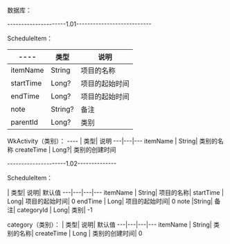 
数据库：

---------------------1.01---------------------------


ScheduleItem：

 ---- | 类型| 说明
---|---|---
itemName | String| 项目的名称
startTime | Long?| 项目的起始时间
endTime | Long?| 项目的起始时间
note |String?| 备注
parentId | Long?| 类别


WkActivity（类别）：
 ---- | 类型| 说明
---|---|---
itemName | String| 类别的名称
createTime | Long?| 类别的创建时间

---------------------1.02--------------


ScheduleItem：

  | 类型| 说明| 默认值
---|---|---|---
itemName | String| 项目的名称| 
startTime | Long| 项目的起始时间| 0
endTime | Long| 项目的起始时间| 0
note |String| 备注| 
categoryId | Long| 类别| -1


category（类别）：
  | 类型| 说明| 默认值
---|---|---|---
itemName | String| 类别的名称|
createTime | Long | 类别的创建时间| 0 